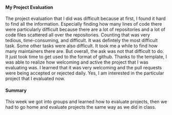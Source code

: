
#### My Project Evaluation

The project evaluation that I did was difficult because at first, I found it hard to find all the information. 
Especially finding how many lines of code there were particularly difficult because there are a lot of repositories and a lot of code files scattered all over the repositories. Counting that was very tedious, time-consuming, and difficult. It was defintely the most difficult task.  Some other tasks were also difficult. It took me a while to find how many maintainers there are. But overall, the ask was not that difficult to do. It just took time to get used to the format of github. 
Thanks to the template, I was able to realize how welcoming and active the project that I was evaluating was. I learned that it was very welcoming and the pull requests were being accepted or rejected daily. Yes, I am interested in the particular project that I evaluated now. 

#### Summary

This week we got into groups and learned how to evaluate projects, then we had to go home and evaluate projects the same way as we did in class. 
